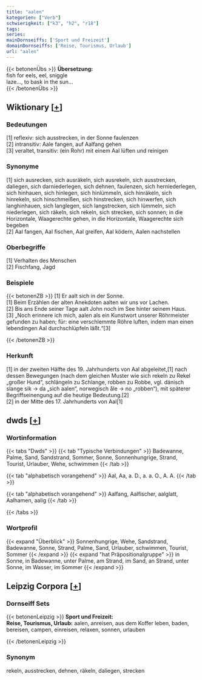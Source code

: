 ```yaml
---
title: "aalen"
kategorien: ["Verb"]
schwierigkeit: ["k3", "h2", "r18"]
tags:
series:
mainDornseiffs: ['Sport und Freizeit']
domainDornseiffs: ['Reise, Tourismus, Urlaub']
url: "aalen"
---
```


{{< betonenÜbs >}}
**Übersetzung:**  
fish for eels, eel, sniggle  
laze..., to bask in the sun...  
{{< /betonenÜbs >}}

## Wiktionary [[+](https://de.wiktionary.org/wiki/aalen)]

### Bedeutungen
[1] reflexiv: sich ausstrecken, in der Sonne faulenzen  
[2] intransitiv: Aale fangen, auf Aalfang gehen  
[3] veraltet, transitiv: (ein Rohr) mit einem Aal lüften und reinigen  

### Synonyme
[1] sich ausrecken, sich ausräkeln, sich ausrekeln, sich ausstrecken, daliegen, sich darniederlegen, sich dehnen, faulenzen, sich herniederlegen, sich hinhauen, sich hinlegen, sich hinlümmeln, sich hinräkeln, sich hinrekeln, sich hinschmeißen, sich hinstrecken, sich hinwerfen, sich langhinhauen, sich langlegen, sich langstrecken, sich lümmeln, sich niederlegen, sich räkeln, sich rekeln, sich strecken, sich sonnen; in die Horizontale, Waagerechte gehen, in die Horizontale, Waagerechte sich begeben  
[2] Aal fangen, Aal fischen, Aal greifen, Aal ködern, Aalen nachstellen  

### Oberbegriffe
[1] Verhalten des Menschen  
[2] Fischfang, Jagd  

### Beispiele
{{< betonenZB >}}
[1] Er aalt sich in der Sonne.  
[1] Beim Erzählen der alten Anekdoten aalten wir uns vor Lachen.  
[2] Bis ans Ende seiner Tage aalt John noch im See hinter seinem Haus.  
[3] „Noch erinnere ich mich, aalen als ein Kunstwort unserer Röhrmeister gefunden zu haben; für: eine verschlemmte Röhre luften, indem man einen lebendingen Aal durchschlüpfeln läßt.“[3]  

{{< /betonenZB >}}
### Herkunft
[1] in der zweiten Hälfte des 19. Jahrhunderts von Aal abgeleitet,[1] nach dessen Bewegungen (nach dem gleichen Muster wie sich rekeln zu Rekel „großer Hund“, schlängeln zu Schlange, robben zu Robbe, vgl. dänisch slange sik → da „sich aalen“,  norwegisch åle → no „robben“), mit späterer Begriffseinengung auf die heutige Bedeutung.[2]  
[2] in der Mitte des 17. Jahrhunderts von Aal[1]  



## dwds [[+](https://www.dwds.de/wb/aalen)]

### Wortinformation
{{< tabs "Dwds" >}}
{{< tab "Typische Verbindungen" >}}
Badewanne, Palme, Sand, Sandstrand, Sommer, Sonne, Sonnenhungrige, Strand, Tourist, Urlauber, Wehe, schwimmen
{{< /tab >}}

{{< tab "alphabetisch vorangehend" >}}
Aal, Aa, a. D., a. a. O., A. A.
{{< /tab >}}

{{< tab "alphabetisch vorangehend" >}}
Aalfang, Aalfischer, aalglatt, Aalhamen, aalig
{{< /tab >}}

{{< /tabs >}}

### Wortprofil
{{< expand "Überblick" >}} Sonnenhungrige, Wehe, Sandstrand, Badewanne, Sonne, Strand, Palme, Sand, Urlauber, schwimmen, Tourist, Sommer {{< /expand >}}
{{< expand "hat Präpositionalgruppe" >}} in Sonne, in Badewanne, unter Palme, am Strand, im Sand, an Strand, unter Sonne, im Wasser, im Sommer {{< /expand >}}

## Leipzig Corpora [[+](https://corpora.uni-leipzig.de/en/res?word=aalen&corpusId=deu_newscrawl-public_2018)]

### Dornseiff Sets
{{< betonenLeipzig >}}
**Sport und Freizeit:**  
**Reise, Tourismus, Urlaub:** aalen, anreisen, aus dem Koffer leben, baden, bereisen, campen, einreisen, relaxen, sonnen, urlauben  

{{< /betonenLeipzig >}}

### Synonym
rekeln, ausstrecken, dehnen, räkeln, daliegen, strecken


